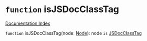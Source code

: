 # `function` isJSDocClassTag

[Documentation Index](../README.md)

`function` isJSDocClassTag(node: [Node](../private.interface.Node/README.md)): node `is` [JSDocClassTag](../private.interface.JSDocClassTag/README.md)